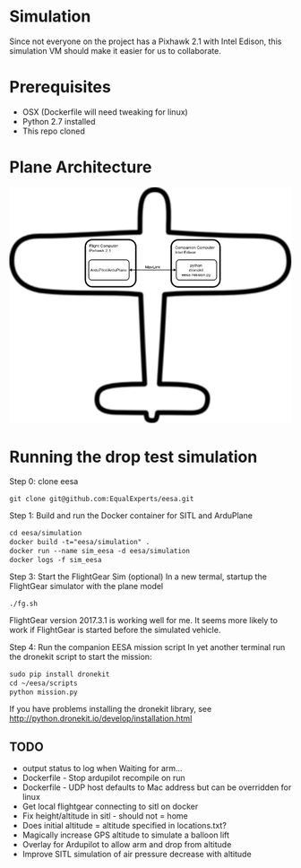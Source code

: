 # Simulation

Since not everyone on the project has a Pixhawk 2.1 with Intel Edison, this simulation VM should make it easier for us to collaborate.

# Prerequisites

- OSX (Dockerfile will need tweaking for linux)
- Python 2.7 installed
- This repo cloned

# Plane Architecture

![Space Plane Architecture](https://github.com/EqualExperts/eesa/blob/master/simulation/Space%20Plane%20Architecture.png)

# Running the drop test simulation
Step 0: clone eesa
```
git clone git@github.com:EqualExperts/eesa.git
```

Step 1: Build and run the Docker container for SITL and ArduPlane
```
cd eesa/simulation
docker build -t="eesa/simulation" .
docker run --name sim_eesa -d eesa/simulation
docker logs -f sim_eesa
```
Step 3: Start the FlightGear Sim (optional)
In a new termal, startup the FlightGear simulator with the plane model
```
./fg.sh
```
FlightGear version 2017.3.1 is working well for me.  It seems more likely to work if FlightGear is started before the simulated vehicle.

Step 4: Run the companion EESA mission script
In yet another terminal run the dronekit script to start the mission:
```
sudo pip install dronekit
cd ~/eesa/scripts
python mission.py
```

If you have problems installing the dronekit library, see http://python.dronekit.io/develop/installation.html

## TODO
- output status to log when Waiting for arm...
- Dockerfile - Stop ardupilot recompile on run
- Dockerfile - UDP host defaults to Mac address but can be overridden for linux
- Get local flightgear connecting to sitl on docker
- Fix height/altitude in sitl - should not = home
- Does initial altitude = altitude specified in locations.txt?
- Magically increase GPS altitude to simulate a balloon lift
- Overlay for Ardupilot to allow arm and drop from altitude
- Improve SITL simulation of air pressure decrease with altitude


